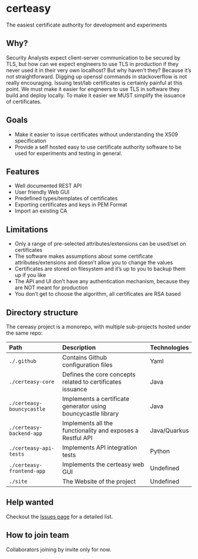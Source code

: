 # certeasy
The easiest certificate authority for development and experiments

## Why?
Security Analysts expect client-server communication to be secured by TLS, but how can we expect engineers to use TLS in production if they never used it in their very own localhost? But why haven’t they? Because it’s not straightforward. 
Digging up openssl commands in stackoverflow is not really encouraging. Issuing test/lab certificates is certainly painful at this point. We must make it easier for engineers to use TLS in software they build and deploy locally. To make it easier we MUST simplify the issuance of certificates.

## Goals
* Make it easier to issue certificates without understanding the X509 specification
* Provide a self hosted easy to use certificate authority software to be used for experiments and testing in general.


## Features

* Well documented REST API
* User friendly Web GUI
* Predefined types/templates of certificates
* Exporting certificates and keys in PEM Format
* Import an existing CA

## Limitations

* Only a range of pre-selected attributes/extensions can be used/set on certificates
* The software makes assumptions about some certificate attributes/extensions and doesn’t allow you to change the values
* Certificates are stored on filesystem and it’s up to you to backup them up if you like
* The API and UI don’t have any authentication mechanism, because they are NOT meant for production
* You don’t get to choose the algorithm, all certificates are RSA based

## Directory structure

The cereasy project is a monorepo, with multiple sub-projects hosted under the same repo:

| Path               | Description        | Technologies |
| :---               | :---               | :---         |
| `./.github` | Contains Github configuration files | Yaml  |
| `./certeasy-core` | Defines the core concepts related to certificates issuance | Java  |
| `./certeasy-bouncycastle` | Implements a certificate generator using bouncycastle library | Java |
| `./certeasy-backend-app` | Implements all the functionality and exposes a Restful API | Java/Quarkus |
| `./certeasy-api-tests` | Implements API integration tests | Python |
| `./certeasy-frontend-app` | Implements the certeasy web GUI | Undefined |
| `./site` | The Website of the project | Undefined |

## Help wanted
Checkout the [Issues page](https://github.com/emjunior258/certeasy/issues) for a detailed list.

## How to join team
Collaborators joining by invite only for now.